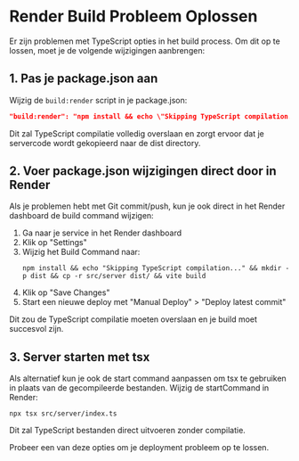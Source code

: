 # Render Build Probleem Oplossen

Er zijn problemen met TypeScript opties in het build process. Om dit op te lossen, moet je de volgende wijzigingen aanbrengen:

## 1. Pas je package.json aan

Wijzig de `build:render` script in je package.json:

```json
"build:render": "npm install && echo \"Skipping TypeScript compilation...\" && mkdir -p dist && cp -r src/server dist/ && vite build"
```

Dit zal TypeScript compilatie volledig overslaan en zorgt ervoor dat je servercode wordt gekopieerd naar de dist directory.

## 2. Voer package.json wijzigingen direct door in Render

Als je problemen hebt met Git commit/push, kun je ook direct in het Render dashboard de build command wijzigen:

1. Ga naar je service in het Render dashboard
2. Klik op "Settings"
3. Wijzig het Build Command naar:
   ```
   npm install && echo "Skipping TypeScript compilation..." && mkdir -p dist && cp -r src/server dist/ && vite build
   ```
4. Klik op "Save Changes"
5. Start een nieuwe deploy met "Manual Deploy" > "Deploy latest commit"

Dit zou de TypeScript compilatie moeten overslaan en je build moet succesvol zijn.

## 3. Server starten met tsx

Als alternatief kun je ook de start command aanpassen om tsx te gebruiken in plaats van de gecompileerde bestanden. Wijzig de startCommand in Render:

```
npx tsx src/server/index.ts
```

Dit zal TypeScript bestanden direct uitvoeren zonder compilatie.

Probeer een van deze opties om je deployment probleem op te lossen. 